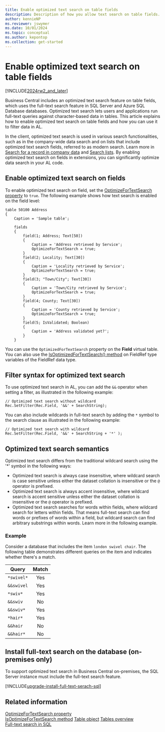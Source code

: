 ```yaml
---
title: Enable optimized text search on table fields
description: Description of how you allow text search on table fields.
author: kennieNP
ms.reviewer: jswymer
ms.date: 10/01/2024
ms.topic: conceptual
ms.author: kepontop
ms.collection: get-started
---
```

# Enable optimized text search on table fields

[!INCLUDE[2024rw2_and_later](includes/2024rw2_and_later.md)]

Business Central includes an optimized text search feature on table fields, which uses the full-text search feature in SQL Server and Azure SQL Database databases. Optimized text search lets users and applications run full-text queries against character-based data in tables. This article explains how to enable optimized text search on table fields and how you can use it to filter data in AL.

In the client, optimized text search is used in various search functionalities, such as in the company-wide data search and on lists that include optimized text search fields, referred to as modern search. Learn more in [Search for a record in company data](/dynamics365/business-central/ui-search-data) and [Search lists](/dynamics365/business-central/ui-enter-criteria-filters#searching). By enabling optimized text search on fields in extensions, you can significantly optimize data search in your AL code.

## Enable optimized text search on fields

To enable optimized text search on field, set the [OptimizeForTextSearch property](properties/devenv-optimizefortextsearch-property.md) to `true`. The following example shows how text search is enabled on the field level:

```AL
table 50100 Address
{
    Caption = 'Sample table';

    fields
    {
        field(1; Address; Text[50])
        {
            Caption = 'Address retrieved by Service';
            OptimizeForTextSearch = true;
        }
        field(2; Locality; Text[30])
        {
            Caption = 'Locality retrieved by Service';
            OptimizeForTextSearch = true;
        }
        field(3; "Town/City"; Text[30])
        {
            Caption = 'Town/City retrieved by Service';
            OptimizeForTextSearch = true;            
        }
        field(4; County; Text[30])
        {
            Caption = 'County retrieved by Service';
            OptimizeForTextSearch = true;
        }
        field(5; IsValidated; Boolean)
        {
            Caption = 'Address validated yet?';
        }        
    }
```

You can use the `OptimizedForTextSearch` property on the **Field** virtual table. You can also use the [IsOptimizedForTextSearch() method](methods-auto/fieldref/fieldref-isoptimizedfortextsearch-method.md) on FieldRef type variables of the FieldRef data type.

## Filter syntax for optimized text search

To use optimized text search in AL, you can add the `&&` operator when setting a filter, as illustrated in the following example: 

```AL
// Optimized text search without wildcard
Rec.SetFilter(Rec.Field, '&&' + SearchString);
```

You can also include wildcards in full-text search by adding the `*` symbol to the search clause as illustrated in the following example:

```AL
// Optimized text search with wildcard
Rec.SetFilter(Rec.Field, '&&' + SearchString + '*' ); 
```

## Optimized text search semantics

Optimized text search differs from the traditional wildcard search using the '*' symbol in the following ways:

- Optimized text search is always case insensitive, where wildcard search is case sensitive unless either the dataset collation is insensitive or the `@` operator is prefixed.
- Optimized text search is always accent insensitive, where wildcard search is accent sensitive unless either the dataset collation is insensitive or the `@` operator is prefixed.
- Optimized text search searches for words within fields, where wildcard search for letters within fields. That means full-text search can find words or prefixes of words within a field, but wildcard search can find arbitrary substrings within words. Learn more in the following example.

### Example

Consider a database that includes the item `london swivel chair`. The following table demonstrates different queries on the item and indicates whether there's a match.

|Query|Match|
|-|:-:|
| `*swivel*`  | Yes|
| `&&swivel`  | Yes|
| `*swiv*`    | Yes|
| `&&swiv`    | No|
| `&&swiv*`   | Yes|
| `*hair*`    | Yes|
| `&&hair`    | No|
| `&&hair*`   | No|

## Install full-text search on the database (on-premises only)

To support optimized text search in Business Central on-premises, the SQL Server instance must include the full-text search feature.

[!INCLUDE[upgrade-install-full-text-serach-sql](includes/upgrade-install-full-text-search-sql.md)]

## Related information

[OptimizeForTextSearch property](properties/devenv-optimizefortextsearch-property.md)  
[IsOptimizeForTextSearch method](methods-auto/fieldref/fieldref-isoptimizedfortextsearch-method.md)
[Table object](devenv-table-object.md)
[Tables overview](devenv-tables-overview.md)  
[Full-text search in SQL](/sql/relational-databases/search/full-text-search)  
